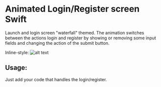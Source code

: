 # Animated Login/Register screen Swift
Launch and login screen "waterfall" themed. The animation switches between the actions login and register by  showing or removing some input fields and changing the action of the submit button.

Inline-style:
![alt text](https://github.com/ThomPijnenburg/Animated-Login-Register-Screen-Swift/media/Screencapture.gif)

## Usage:
Just add your code that handles the login/register.
